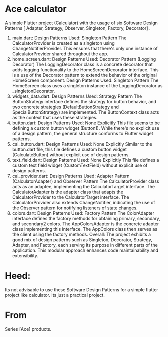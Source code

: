 # Ace calculator

A simple Flutter project (Calculator) with the usage of six Software Design Patterns [ Adapter, Strategy, Observer, Singleton, Factory, Decorator] .

1. main.dart:
Design Patterns Used: Singleton Pattern
The CalculatorProvider is created as a singleton using ChangeNotifierProvider. This ensures that there's only one instance of CalculatorProvider shared throughout the app.
2. home_screen.dart:
Design Patterns Used: Decorator Pattern (Logging Decorator)
The LoggingDecorator class is a concrete decorator that adds logging functionality to the HomeScreenDecorator interface. This is a use of the Decorator pattern to extend the behavior of the original HomeScreen component.
Design Patterns Used: Singleton Pattern
The HomeScreen class uses a singleton instance of the LoggingDecorator as _singletonDecorator.
3. widgets_data.dart:
Design Patterns Used: Strategy Pattern
The ButtonStrategy interface defines the strategy for button behavior, and two concrete strategies (DefaultButtonStrategy and SpecialButtonStrategy) are implemented. The ButtonContext class acts as the context that uses these strategies.
4. button.dart:
Design Patterns Used: None Explicitly
This file seems to be defining a custom button widget (Button1). While there's no explicit use of a design pattern, the general structure conforms to Flutter widget patterns.
5. cal_button.dart:
Design Patterns Used: None Explicitly
Similar to the button.dart file, this file defines a custom button widget (CalculateButton) without explicit use of design patterns.
6. text_field.dart:
Design Patterns Used: None Explicitly
This file defines a custom text field widget (CustomTextField) without explicit use of design patterns.
7. cal_provider.dart:
Design Patterns Used: Adapter Pattern (CalculatorAdapter) and Observer Pattern
The CalculatorProvider class acts as an adaptee, implementing the CalculatorTarget interface. The CalculatorAdapter is the adapter class that adapts the CalculatorProvider to the CalculatorTarget interface.
The CalculatorProvider also extends ChangeNotifier, indicating the use of the Observer pattern for notifying listeners of state changes.
8. colors.dart:
Design Patterns Used: Factory Pattern
The ColorAdapter interface defines the factory methods for obtaining primary, secondary, and secondary2 colors. The AppColorsAdapter is the concrete adapter class implementing this interface. The AppColors class then serves as the client using the factory methods.
Overall:
The project exhibits a good mix of design patterns such as Singleton, Decorator, Strategy, Adapter, and Factory, each serving its purpose in different parts of the application. This modular approach enhances code maintainability and extensibility.


# Heed:
Its not advisable to use these Software Design Patterns for a simple flutter project like calculator. Its just a practical project.

# From 
Series [Ace] products.

